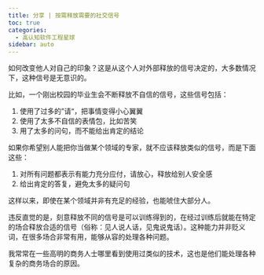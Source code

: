 ```yaml
---
title: 分享 | 按需释放需要的社交信号
toc: true
categories: 
  - 高认知软件工程星球
sidebar: auto
---
```


如何改变他人对自己的印象？这是从这个人对外部释放的信号决定的，大多数情况下，这种信号是无意识的。

比如，一个刚出校园的毕业生会不断释放不自信的信号，这些信号包括：

1. 使用了过多的”请“，把事情变得小心翼翼
2. 使用了太多不自信的表情包，比如苦笑
3. 用了太多的问句，而不能给出肯定的结论

如果你希望别人能把你当做某个领域的专家，就不应该释放类似的信号，而是下面这些：

1. 对所有问题都表示有能力充分应付，请放心，释放给别人安全感
2. 给出肯定的答复，避免太多的疑问句

这样以来，即使在某个领域并非有充足的经验，也能唬住大部分人。

违反直觉的是，刻意释放不同的信号是可以训练得到的，在经过训练后就能在特定的场合释放合适的信号（俗称：见人说人话，见鬼说鬼话）。这种能力并非贬义词，在很多场合非常有用，能够从容的处理各种问题。

我常常在一些高明的商务人士哪里看到使用过类似的技术，这也是他们能处理各种复杂的商务场合的原因。
